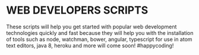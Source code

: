 # WEB DEVELOPERS SCRIPTS

These scripts will help you get started with popular web development technologies quickly and fast because they will help you with
the installation of tools such as node, watchman, bower, angular, typescript for use in atom text editors, java 8, heroku and more will come soon!
#happycoding!
